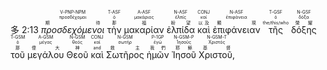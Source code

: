 <rt>多 2:13</rt> <RUBY><ruby><ruby><em>προσδεχόμενοι</em><rt>期待</rt></ruby><rt>προσδέχομαι</rt></ruby><rt>V-PNP-NPM</rt></RUBY> <RUBY><ruby><ruby>τὴν<rt>那</rt></ruby><rt>ὁ</rt></ruby><rt>T-ASF</rt></RUBY> <RUBY><ruby><ruby>μακαρίαν<rt>福</rt></ruby><rt>μακάριος</rt></ruby><rt>A-ASF</rt></RUBY> <RUBY><ruby><ruby>ἐλπίδα<rt>盼望</rt></ruby><rt>ἐλπίς</rt></ruby><rt>N-ASF</rt></RUBY> <RUBY><ruby><ruby>καὶ<rt>以及</rt></ruby><rt>καί</rt></ruby><rt>CONJ</rt></RUBY> <RUBY><ruby><ruby>ἐπιφάνειαν<rt>顯現</rt></ruby><rt>ἐπιφάνεια</rt></ruby><rt>N-ASF</rt></RUBY> <RUBY><ruby><ruby>τῆς<rt>the/this/who</rt></ruby><rt>ὁ</rt></ruby><rt>T-GSF</rt></RUBY> <RUBY><ruby><ruby>δόξης<rt>榮耀</rt></ruby><rt>δόξα</rt></ruby><rt>N-GSF</rt></RUBY> </br><RUBY><ruby><ruby>τοῦ<rt>那</rt></ruby><rt>ὁ</rt></ruby><rt>T-GSM</rt></RUBY> <RUBY><ruby><ruby>μεγάλου<rt>偉大</rt></ruby><rt>μέγας</rt></ruby><rt>A-GSM</rt></RUBY> <RUBY><ruby><ruby>Θεοῦ<rt>神</rt></ruby><rt>θεός</rt></ruby><rt>N-GSM</rt></RUBY> <RUBY><ruby><ruby>καὶ<rt>and</rt></ruby><rt>καί</rt></ruby><rt>CONJ</rt></RUBY> <RUBY><ruby><ruby>Σωτῆρος<rt>救主</rt></ruby><rt>σωτήρ</rt></ruby><rt>N-GSM</rt></RUBY> <RUBY><ruby><ruby>ἡμῶν<rt>我們</rt></ruby><rt>ἐγώ</rt></ruby><rt>P-1GP</rt></RUBY> <RUBY><ruby><ruby>Ἰησοῦ<rt>耶穌</rt></ruby><rt>Ἰησοῦς</rt></ruby><rt>N-GSM-P</rt></RUBY> <RUBY><ruby><ruby>Χριστοῦ,<rt>基督</rt></ruby><rt>Χριστός</rt></ruby><rt>N-GSM-T</rt></RUBY>
